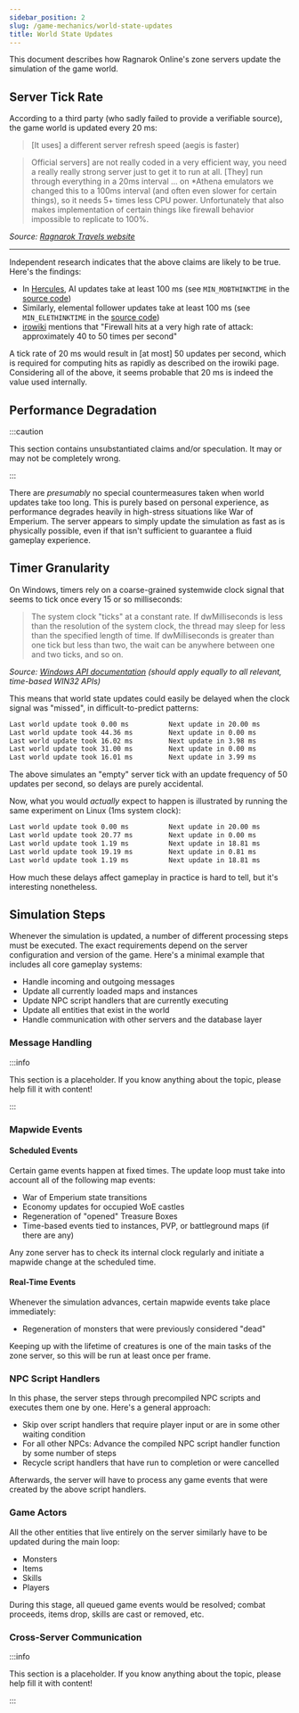 ```yaml
---
sidebar_position: 2
slug: /game-mechanics/world-state-updates
title: World State Updates
---
```


This document describes how Ragnarok Online's zone servers update the simulation of the game world.

## Server Tick Rate

According to a third party (who sadly failed to provide a verifiable source), the game world is updated every 20 ms:

> [It uses] a different server refresh speed (aegis is faster)

> Official servers] are not really coded in a very efficient way, you need a really really strong server just to get it to run at all. [They] run through everything in a 20ms interval ... on \*Athena emulators we changed this to a 100ms interval (and often even slower for certain things), so it needs 5+ times less CPU power. Unfortunately that also makes implementation of certain things like firewall behavior impossible to replicate to 100%.

_Source: [Ragnarok Travels website](https://www.ragnaroktravels.com/emulators)_

---

Independent research indicates that the above claims are likely to be true. Here's the findings:

- In [Hercules](https://github.com/HerculesWS/Hercules), AI updates take at least 100 ms (see `MIN_MOBTHINKTIME` in the [source code](https://github.com/HerculesWS/Hercules/search?q=MIN_MOBTHINKTIME))
- Similarly, elemental follower updates take at least 100 ms (see `MIN_ELETHINKTIME` in the [source code](https://github.com/HerculesWS/Hercules/search?q=MIN_ELETHINKTIME))
- [irowiki](https://irowiki.org/classic/Fire_Wall) mentions that "Firewall hits at a very high rate of attack: approximately 40 to 50 times per second"

A tick rate of 20 ms would result in [at most] 50 updates per second, which is required for computing hits as rapidly as described on the irowiki page. Considering all of the above, it seems probable that 20 ms is indeed the value used internally.

## Performance Degradation

:::caution

This section contains unsubstantiated claims and/or speculation. It may or may not be completely wrong.

:::

There are _presumably_ no special countermeasures taken when world updates take too long. This is purely based on personal experience, as performance degrades heavily in high-stress situations like War of Emperium. The server appears to simply update the simulation as fast as is physically possible, even if that isn't sufficient to guarantee a fluid gameplay experience.

## Timer Granularity

On Windows, timers rely on a coarse-grained systemwide clock signal that seems to tick once every 15 or so milliseconds:

> The system clock "ticks" at a constant rate. If dwMilliseconds is less than the resolution of the system clock, the thread may sleep for less than the specified length of time. If dwMilliseconds is greater than one tick but less than two, the wait can be anywhere between one and two ticks, and so on.

_Source: [Windows API documentation](https://learn.microsoft.com/en-us/windows/win32/api/synchapi/nf-synchapi-sleep#remarks) (should apply equally to all relevant, time-based WIN32 APIs)_

This means that world state updates could easily be delayed when the clock signal was "missed", in difficult-to-predict patterns:

```sh
Last world update took 0.00 ms          Next update in 20.00 ms
Last world update took 44.36 ms         Next update in 0.00 ms
Last world update took 16.02 ms         Next update in 3.98 ms
Last world update took 31.00 ms         Next update in 0.00 ms
Last world update took 16.01 ms         Next update in 3.99 ms
```

The above simulates an "empty" server tick with an update frequency of 50 updates per second, so delays are purely accidental.

Now, what you would _actually_ expect to happen is illustrated by running the same experiment on Linux (1ms system clock):

```sh
Last world update took 0.00 ms          Next update in 20.00 ms
Last world update took 20.77 ms         Next update in 0.00 ms
Last world update took 1.19 ms          Next update in 18.81 ms
Last world update took 19.19 ms         Next update in 0.81 ms
Last world update took 1.19 ms          Next update in 18.81 ms
```

How much these delays affect gameplay in practice is hard to tell, but it's interesting nonetheless.

## Simulation Steps

Whenever the simulation is updated, a number of different processing steps must be executed. The exact requirements depend on the server configuration and version of the game. Here's a minimal example that includes all core gameplay systems:

- Handle incoming and outgoing messages
- Update all currently loaded maps and instances
- Update NPC script handlers that are currently executing
- Update all entities that exist in the world
- Handle communication with other servers and the database layer

### Message Handling

:::info

This section is a placeholder. If you know anything about the topic, please help fill it with content!

:::

### Mapwide Events

#### Scheduled Events

Certain game events happen at fixed times. The update loop must take into account all of the following map events:

- War of Emperium state transitions
- Economy updates for occupied WoE castles
- Regeneration of "opened" Treasure Boxes
- Time-based events tied to instances, PVP, or battleground maps (if there are any)

Any zone server has to check its internal clock regularly and initiate a mapwide change at the scheduled time.

#### Real-Time Events

Whenever the simulation advances, certain mapwide events take place immediately:

- Regeneration of monsters that were previously considered "dead"

Keeping up with the lifetime of creatures is one of the main tasks of the zone server, so this will be run at least once per frame.

### NPC Script Handlers

In this phase, the server steps through precompiled NPC scripts and executes them one by one. Here's a general approach:

- Skip over script handlers that require player input or are in some other waiting condition
- For all other NPCs: Advance the compiled NPC script handler function by some number of steps
- Recycle script handlers that have run to completion or were cancelled

Afterwards, the server will have to process any game events that were created by the above script handlers.

### Game Actors

All the other entities that live entirely on the server similarly have to be updated during the main loop:

- Monsters
- Items
- Skills
- Players

During this stage, all queued game events would be resolved; combat proceeds, items drop, skills are cast or removed, etc.

### Cross-Server Communication

:::info

This section is a placeholder. If you know anything about the topic, please help fill it with content!

:::
